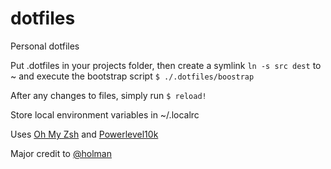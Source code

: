 # dotfiles
Personal dotfiles

Put .dotfiles in your projects folder, then create a symlink `ln -s src dest` to ~ and execute the bootstrap script `$ ./.dotfiles/boostrap`

After any changes to files, simply run `$ reload!`


Store local environment variables in ~/.localrc


Uses [Oh My Zsh](https://github.com/ohmyzsh/ohmyzsh) and [Powerlevel10k](https://github.com/romkatv/powerlevel10k)


Major credit to [@holman](https://github.com/holman)
